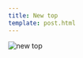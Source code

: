 ```yaml
---
title: New top
template: post.html
---
```

![new top](https://s3.amazonaws.com/rewferguson.com/img/Laptop-Stand/IMG_1116.jpg)
